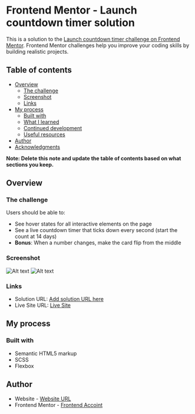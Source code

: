 # Frontend Mentor - Launch countdown timer solution

This is a solution to the [Launch countdown timer challenge on Frontend Mentor](https://www.frontendmentor.io/challenges/launch-countdown-timer-N0XkGfyz-). Frontend Mentor challenges help you improve your coding skills by building realistic projects. 

## Table of contents

- [Overview](#overview)
  - [The challenge](#the-challenge)
  - [Screenshot](#screenshot)
  - [Links](#links)
- [My process](#my-process)
  - [Built with](#built-with)
  - [What I learned](#what-i-learned)
  - [Continued development](#continued-development)
  - [Useful resources](#useful-resources)
- [Author](#author)
- [Acknowledgments](#acknowledgments)

**Note: Delete this note and update the table of contents based on what sections you keep.**

## Overview

### The challenge

Users should be able to:

- See hover states for all interactive elements on the page
- See a live countdown timer that ticks down every second (start the count at 14 days)
- **Bonus**: When a number changes, make the card flip from the middle

### Screenshot

![![Alt text](<127.0.0.1_5500_ .png>)](./screenshot.jpg)
![![Alt text](127.0.0.1_5500_.png)](./screenshot.jpg)

### Links

- Solution URL: [Add solution URL here](https://your-solution-url.com)
- Live Site URL: [Live Site](https://64a47b519f316416c0fedfc7--playful-biscuit-e7b9aa.netlify.app/)

## My process

### Built with

- Semantic HTML5 markup
- SCSS
- Flexbox


## Author

- Website - [Website URL](https://64a47b519f316416c0fedfc7--playful-biscuit-e7b9aa.netlify.app/)
- Frontend Mentor - [Frontend Accoint](https://www.frontendmentor.io/profile/Skerdi-Causholli)
